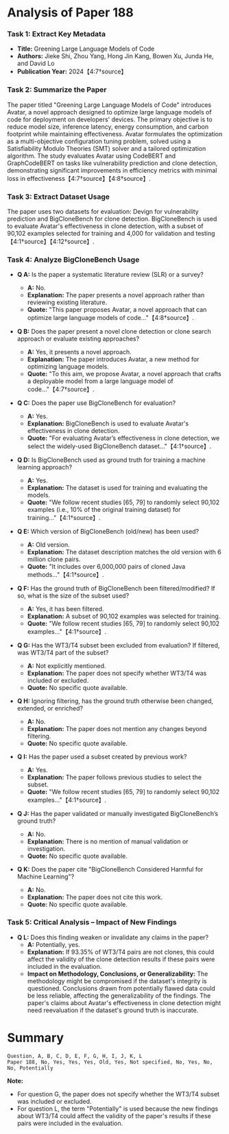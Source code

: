 # Analysis of Paper 188

### Task 1: Extract Key Metadata

- **Title:** Greening Large Language Models of Code
- **Authors:** Jieke Shi, Zhou Yang, Hong Jin Kang, Bowen Xu, Junda He, and David Lo
- **Publication Year:** 2024【4:7†source】

### Task 2: Summarize the Paper

The paper titled "Greening Large Language Models of Code" introduces Avatar, a novel approach designed to optimize large language models of code for deployment on developers' devices. The primary objective is to reduce model size, inference latency, energy consumption, and carbon footprint while maintaining effectiveness. Avatar formulates the optimization as a multi-objective configuration tuning problem, solved using a Satisfiability Modulo Theories (SMT) solver and a tailored optimization algorithm. The study evaluates Avatar using CodeBERT and GraphCodeBERT on tasks like vulnerability prediction and clone detection, demonstrating significant improvements in efficiency metrics with minimal loss in effectiveness【4:7†source】【4:8†source】.

### Task 3: Extract Dataset Usage

The paper uses two datasets for evaluation: Devign for vulnerability prediction and BigCloneBench for clone detection. BigCloneBench is used to evaluate Avatar's effectiveness in clone detection, with a subset of 90,102 examples selected for training and 4,000 for validation and testing【4:1†source】【4:12†source】.

### Task 4: Analyze BigCloneBench Usage

- **Q A:** Is the paper a systematic literature review (SLR) or a survey?
  - **A:** No.
  - **Explanation:** The paper presents a novel approach rather than reviewing existing literature.
  - **Quote:** "This paper proposes Avatar, a novel approach that can optimize large language models of code..."【4:8†source】.

- **Q B:** Does the paper present a novel clone detection or clone search approach or evaluate existing approaches?
  - **A:** Yes, it presents a novel approach.
  - **Explanation:** The paper introduces Avatar, a new method for optimizing language models.
  - **Quote:** "To this aim, we propose Avatar, a novel approach that crafts a deployable model from a large language model of code..."【4:7†source】.

- **Q C:** Does the paper use BigCloneBench for evaluation?
  - **A:** Yes.
  - **Explanation:** BigCloneBench is used to evaluate Avatar's effectiveness in clone detection.
  - **Quote:** "For evaluating Avatar’s effectiveness in clone detection, we select the widely-used BigCloneBench dataset..."【4:1†source】.

- **Q D:** Is BigCloneBench used as ground truth for training a machine learning approach?
  - **A:** Yes.
  - **Explanation:** The dataset is used for training and evaluating the models.
  - **Quote:** "We follow recent studies [65, 79] to randomly select 90,102 examples (i.e., 10% of the original training dataset) for training..."【4:1†source】.

- **Q E:** Which version of BigCloneBench (old/new) has been used?
  - **A:** Old version.
  - **Explanation:** The dataset description matches the old version with 6 million clone pairs.
  - **Quote:** "It includes over 6,000,000 pairs of cloned Java methods..."【4:1†source】.

- **Q F:** Has the ground truth of BigCloneBench been filtered/modified? If so, what is the size of the subset used?
  - **A:** Yes, it has been filtered.
  - **Explanation:** A subset of 90,102 examples was selected for training.
  - **Quote:** "We follow recent studies [65, 79] to randomly select 90,102 examples..."【4:1†source】.

- **Q G:** Has the WT3/T4 subset been excluded from evaluation? If filtered, was WT3/T4 part of the subset?
  - **A:** Not explicitly mentioned.
  - **Explanation:** The paper does not specify whether WT3/T4 was included or excluded.
  - **Quote:** No specific quote available.

- **Q H:** Ignoring filtering, has the ground truth otherwise been changed, extended, or enriched?
  - **A:** No.
  - **Explanation:** The paper does not mention any changes beyond filtering.
  - **Quote:** No specific quote available.

- **Q I:** Has the paper used a subset created by previous work?
  - **A:** Yes.
  - **Explanation:** The paper follows previous studies to select the subset.
  - **Quote:** "We follow recent studies [65, 79] to randomly select 90,102 examples..."【4:1†source】.

- **Q J:** Has the paper validated or manually investigated BigCloneBench’s ground truth?
  - **A:** No.
  - **Explanation:** There is no mention of manual validation or investigation.
  - **Quote:** No specific quote available.

- **Q K:** Does the paper cite "BigCloneBench Considered Harmful for Machine Learning"?
  - **A:** No.
  - **Explanation:** The paper does not cite this work.
  - **Quote:** No specific quote available.

### Task 5: Critical Analysis – Impact of New Findings

- **Q L:** Does this finding weaken or invalidate any claims in the paper?
  - **A:** Potentially, yes.
  - **Explanation:** If 93.35% of WT3/T4 pairs are not clones, this could affect the validity of the clone detection results if these pairs were included in the evaluation.
  - **Impact on Methodology, Conclusions, or Generalizability:** The methodology might be compromised if the dataset's integrity is questioned. Conclusions drawn from potentially flawed data could be less reliable, affecting the generalizability of the findings. The paper's claims about Avatar's effectiveness in clone detection might need reevaluation if the dataset's ground truth is inaccurate.

# Summary

```
Question, A, B, C, D, E, F, G, H, I, J, K, L
Paper 188, No, Yes, Yes, Yes, Old, Yes, Not specified, No, Yes, No, No, Potentially
```

**Note:**  
- For question G, the paper does not specify whether the WT3/T4 subset was included or excluded.
- For question L, the term "Potentially" is used because the new findings about WT3/T4 could affect the validity of the paper's results if these pairs were included in the evaluation.
